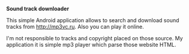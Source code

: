 **Sound track downloader**

This simple Android application allows to search and download sound tracks from http://mp3vc.ru. Also you can play it online.

I'm not responsible to tracks and copyright placed on those source. My application it is simple mp3 player which parse those website HTML.
